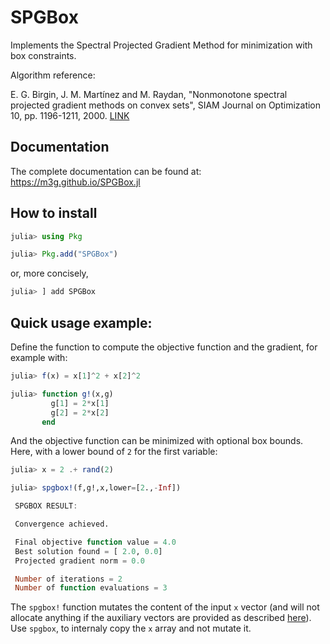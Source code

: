 # SPGBox

Implements the Spectral Projected Gradient Method for minimization 
with box constraints. 

Algorithm reference:

E. G. Birgin, J. M. Martínez and M. Raydan, "Nonmonotone spectral
projected gradient methods on convex sets", SIAM Journal on Optimization
10, pp. 1196-1211, 2000. 
[LINK](http://www.ime.usp.br/~egbirgin/publications/bmr.pdf)

## Documentation

The complete documentation can be found at: https://m3g.github.io/SPGBox.jl

## How to install

```julia
julia> using Pkg

julia> Pkg.add("SPGBox")
```

or, more concisely,

```julia
julia> ] add SPGBox
```

## Quick usage example:

Define the function to compute the objective function and the gradient,
for example with:

```julia
julia> f(x) = x[1]^2 + x[2]^2

julia> function g!(x,g)
         g[1] = 2*x[1]
         g[2] = 2*x[2]
       end
```

And the objective function can be minimized with optional box bounds.
Here, with a lower bound of `2` for the first variable:

```julia
julia> x = 2 .+ rand(2)

julia> spgbox!(f,g!,x,lower=[2.,-Inf])

 SPGBOX RESULT:

 Convergence achieved.

 Final objective function value = 4.0
 Best solution found = [ 2.0, 0.0]
 Projected gradient norm = 0.0

 Number of iterations = 2
 Number of function evaluations = 3

```

The `spgbox!` function mutates the content of the input `x` vector (and will not allocate anything if the auxiliary vectors are provided as described [here](https://m3g.github.io/SPGBox.jl/stable/options/#Memory-preallocation)). Use `spgbox`, to internaly copy the `x` array and not mutate it.  
